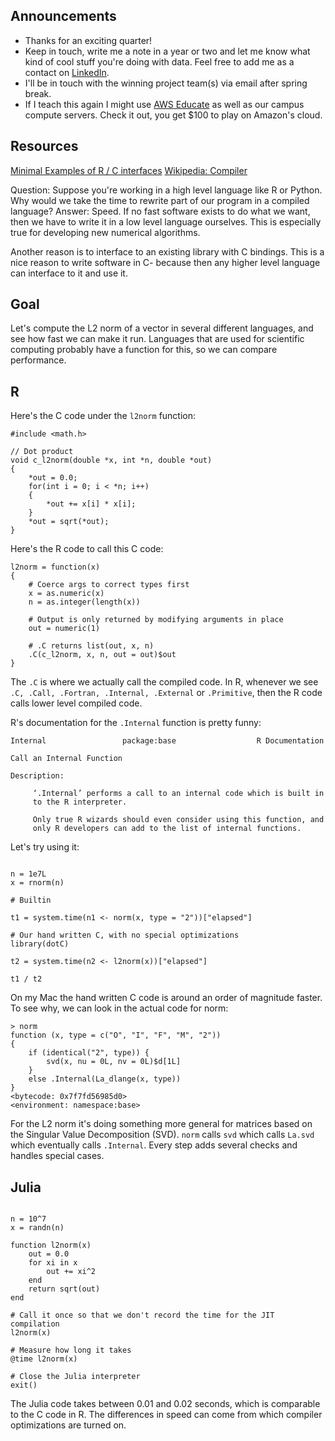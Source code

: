 ## Announcements

- Thanks for an exciting quarter!
- Keep in touch, write me a note in a year or two and let me know what kind of cool stuff you're doing with data.
    Feel free to add me as a contact on [LinkedIn](https://www.linkedin.com/in/clarkfitzg/).
- I'll be in touch with the winning project team(s) via email after spring break.
- If I teach this again I might use [AWS Educate](https://aws.amazon.com/education/awseducate/) as well as our campus compute servers.
    Check it out, you get $100 to play on Amazon's cloud. 


## Resources

[Minimal Examples of R / C interfaces](https://github.com/clarkfitzg/templates/tree/master/R)
[Wikipedia: Compiler](https://en.wikipedia.org/wiki/Compiler)

Question: Suppose you're working in a high level language like R or Python.
Why would we take the time to rewrite part of our program in a compiled language?
Answer: Speed.
    If no fast software exists to do what we want, then we have to write it in a low level language ourselves.
This is especially true for developing new numerical algorithms.

Another reason is to interface to an existing library with C bindings.
This is a nice reason to write software in C- because then any higher level language can interface to it and use it.


## Goal

Let's compute the L2 norm of a vector in several different languages, and see how fast we can make it run.
Languages that are used for scientific computing probably have a function for this, so we can compare performance.


## R

Here's the C code under the `l2norm` function:

```{c}
#include <math.h>

// Dot product
void c_l2norm(double *x, int *n, double *out)
{
    *out = 0.0;
    for(int i = 0; i < *n; i++)
    {
        *out += x[i] * x[i];
    }
    *out = sqrt(*out);
}
```

Here's the R code to call this C code:

```{r}
l2norm = function(x)
{
    # Coerce args to correct types first
    x = as.numeric(x)
    n = as.integer(length(x))

    # Output is only returned by modifying arguments in place
    out = numeric(1)

    # .C returns list(out, x, n)
    .C(c_l2norm, x, n, out = out)$out
}
```

The `.C` is where we actually call the compiled code.
In R, whenever we see `.C, .Call, .Fortran, .Internal, .External` or `.Primitive`, then the R code calls lower level compiled code.

R's documentation for the `.Internal` function is pretty funny:

```
Internal                 package:base                  R Documentation

Call an Internal Function

Description:

     ‘.Internal’ performs a call to an internal code which is built in
     to the R interpreter.

     Only true R wizards should even consider using this function, and
     only R developers can add to the list of internal functions.
```


Let's try using it:

```{r}

n = 1e7L
x = rnorm(n)

# Builtin

t1 = system.time(n1 <- norm(x, type = "2"))["elapsed"]

# Our hand written C, with no special optimizations
library(dotC)

t2 = system.time(n2 <- l2norm(x))["elapsed"]

t1 / t2

```

On my Mac the hand written C code is around an order of magnitude faster.
To see why, we can look in the actual code for norm:

```{r}
> norm
function (x, type = c("O", "I", "F", "M", "2"))
{
    if (identical("2", type)) {
        svd(x, nu = 0L, nv = 0L)$d[1L]
    }
    else .Internal(La_dlange(x, type))
}
<bytecode: 0x7f7fd56985d0>
<environment: namespace:base>
```

For the L2 norm it's doing something more general for matrices based on the Singular Value Decomposition (SVD).
`norm` calls `svd` which calls `La.svd` which eventually calls `.Internal`.
Every step adds several checks and handles special cases.


## Julia

```{julia}

n = 10^7
x = randn(n)

function l2norm(x)
    out = 0.0
    for xi in x
        out += xi^2
    end
    return sqrt(out)    
end

# Call it once so that we don't record the time for the JIT compilation
l2norm(x)

# Measure how long it takes
@time l2norm(x)

# Close the Julia interpreter
exit()
```

The Julia code takes between 0.01 and 0.02 seconds, which is comparable to the C code in R.
The differences in speed can come from which compiler optimizations are turned on.

##
